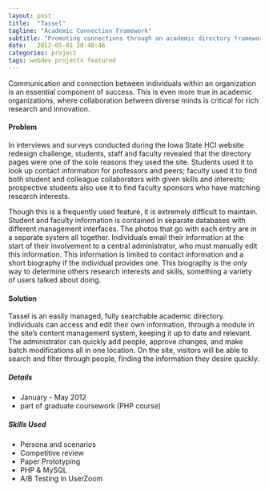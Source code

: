 ```yaml
---
layout: post
title:  "Tassel"
tagline: "Academic Connection Framework"
subtitle: "Promoting connections through an academic directory framework"
date:   2012-05-01 20:48:46
categories: project
tags: webdev projects featured
---
```


Communication and connection between individuals within an organization is an essential component of success. This is even more true in academic organizations, where collaboration between diverse minds is critical for rich research and innovation.

#### Problem
In interviews and surveys conducted during the Iowa State HCI website redesign challenge, students, staff and faculty revealed that the directory pages were one of the sole reasons they used the site.  Students used it to look up contact information for professors and peers; faculty used it to find both student and colleague collaborators with given skills and interests; prospective students also use it to find faculty sponsors who have matching research interests.

Though this is a frequently used feature, it is extremely difficult to maintain.  Student and faculty information is contained in separate databases with different management interfaces.  The photos that go with each entry are in a separate system all together.  Individuals email their information at the start of their involvement to a central administrator, who must manually edit this information.  This information is limited to contact information and a short biography if the individual provides one.  This biography is the only way to determine others research interests and skills, something a variety of users talked about doing.

#### Solution
Tassel is an easily managed, fully searchable academic directory.  Individuals can access and edit their own information, through a module in the site’s content management system, keeping it up to date and relevant.  The administrator can quickly add people, approve changes, and make batch modifications all in one location.  On the site, visitors will be able to search and filter through people, finding the information they desire quickly.

##### Details
- January - May 2012
- part of graduate coursework (PHP course)

##### Skills Used
- Persona and scenarios
- Competitive review
- Paper Prototyping
- PHP & MySQL
- A/B Testing in UserZoom